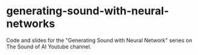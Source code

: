 # generating-sound-with-neural-networks
Code and slides for the "Generating Sound with Neural Network" series on The Sound of AI Youtube channel.
